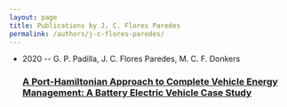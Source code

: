 ```yaml
---
layout: page
title: Publications by J. C. Flores Paredes
permalink: /authors/j-c-flores-paredes/
---
```


<ul class="post-list">
<li><span class='post-meta'>2020 -- G. P. Padilla, J. C. Flores Paredes, M. C. F. Donkers</span><h3><a class='post-link' href='../../a-port-hamiltonian-approach-to-complete-vehicle-energy-management-a-battery-electric-vehicle-case-study'>A Port-Hamiltonian Approach to Complete Vehicle Energy Management: A Battery Electric Vehicle Case Study</a></h3></li>

</ul>
